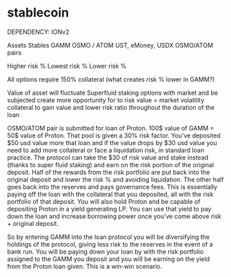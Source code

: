 # stablecoin

DEPENDENCY: IONv2




  Assets                                                               Stables                                                         GAMM
OSMO / ATOM                                      UST, eMoney, USDX                           OSMO/ATOM pairs  

  Higher risk %                                               Lowest risk %                                               Lower risk %       

All options require 150% collateral
(what creates risk % lower in GAMM?)

Value of asset will fluctuate                                                                               Superfluid staking options
with market and be subjected                                                                         create more opportunity for 
to risk value = market volatility                                                                       collateral to gain value and
                                                    lower risk ratio throughout
the duration of the loan
                         



OSMO/ATOM pair is submitted for loan of Proton.  100$ value of GAMM = 50$ value of Proton.  That pool is given a 30% risk factor.  You’ve deposited $50 usd value more that loan and if the value drops by $30 usd value you need to add more collateral or face a liquidation risk, in standard loan practice.  The protocol can take the $30 of risk value and stake instead (thanks to super fluid staking) and earn on the risk portion of the original deposit.  Half of the rewards from the risk portfolio are put back into the original deposit and lower the risk % and avoiding liquidation.  The other half goes back into the reserves and pays governance fees.  This is essentially paying off the loan with the collateral that you deposited, all with the risk portfolio of that deposit.  You will also hold Proton and be capable of depositing Proton in a yield generating LP.  You can use that yield to pay down the loan and increase borrowing power once you’ve come above risk + original deposit.  

So by entering GAMM into the loan protocol you will be diversifying the holdings of the protocol, giving less risk to the reserves in the event of a bank run.  You will be paying down your loan by with the risk portfolio assigned to the GAMM you deposit and you will be earning on the yield from the Proton loan given. 
This is a win-win scenario.



